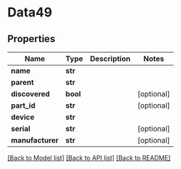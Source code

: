 # Data49

## Properties
Name | Type | Description | Notes
------------ | ------------- | ------------- | -------------
**name** | **str** |  | 
**parent** | **str** |  | 
**discovered** | **bool** |  | [optional] 
**part_id** | **str** |  | [optional] 
**device** | **str** |  | 
**serial** | **str** |  | [optional] 
**manufacturer** | **str** |  | [optional] 

[[Back to Model list]](../README.md#documentation-for-models) [[Back to API list]](../README.md#documentation-for-api-endpoints) [[Back to README]](../README.md)


